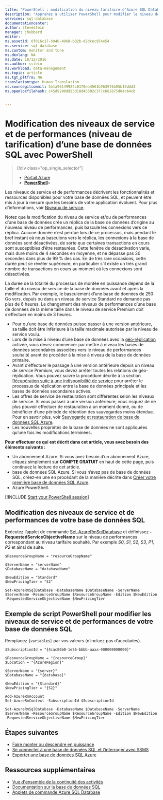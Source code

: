 ```yaml
---
title: "PowerShell : modification du niveau tarifaire d’Azure SQL Database | Microsoft Docs"
description: "Apprenez à utiliser PowerShell pour modifier le niveau de performances et le niveau de service d’une base de données SQL Azure et augmenter ou réduire les ressources et la tarification de votre base de données SQL."
services: sql-database
documentationcenter: 
author: stevestein
manager: jhubbard
editor: 
ms.assetid: 6f016c17-b048-4968-b82b-d2dcec954e54
ms.service: sql-database
ms.custom: monitor and tune
ms.devlang: NA
ms.date: 10/12/2016
ms.author: sstein
ms.workload: data-management
ms.topic: article
ms.tgt_pltfrm: NA
translationtype: Human Translation
ms.sourcegitcommit: 5b1a96149924c6170ea4561b9639f6b85b15ddd3
ms.openlocfilehash: c45d9200dd25d18d45602c377c682875d04c64cb


---
```

# <a name="change-the-service-tier-and-performance-level-pricing-tier-of-a-sql-database-with-powershell"></a>Modification des niveaux de service et de performances (niveau de tarification) d’une base de données SQL avec PowerShell
> [!div class="op_single_selector"]
> * [Portail Azure](sql-database-scale-up.md)
> * [**PowerShell**](sql-database-scale-up-powershell.md)> 
> 

Les niveaux de service et de performances décrivent les fonctionnalités et ressources disponibles pour votre base de données SQL, et peuvent être mis à jour à mesure que les besoins de votre application évoluent. Pour plus d’informations, voir [Niveaux de service](sql-database-service-tiers.md).

Notez que la modification du niveau de service et/ou de performances d’une base de données crée un réplica de la base de données d’origine au nouveau niveau de performances, puis bascule les connexions vers ce réplica. Aucune donnée n’est perdue lors de ce processus, mais pendant le bref instant où nous basculons vers le réplica, les connexions à la base de données sont désactivées, de sorte que certaines transactions en cours sont susceptibles d’être restaurées. Cette fenêtre de désactivation varie, mais dure moins de 4 secondes en moyenne, et ne dépasse pas 30 secondes dans plus de 99 % des cas. En de très rare occasions, cette durée peut se révéler supérieure, en particulier s’il existe un très grand nombre de transactions en cours au moment où les connexions sont désactivées.  

La durée de la totalité du processus de montée en puissance dépend de la taille et du niveau de service de la base de données avant et après la modification. Par exemple, le basculement d’une base de données de 250 Go vers, depuis ou dans un niveau de service Standard ne demande pas plus de 6 heures. Le changement des niveaux de performances d’une base de données de la même taille dans le niveau de service Premium doit s’effectuer en moins de 3 heures.

* Pour qu’une base de données puisse passer à une version antérieure, sa taille doit être inférieure à la taille maximale autorisée par le niveau de service voulu. 
* Lors de la mise à niveau d’une base de données avec la [géo-réplication](sql-database-geo-replication-portal.md) activée, vous devez commencer par mettre à niveau les bases de données secondaires associées vers le niveau de performances souhaité avant de procéder à la mise à niveau de la base de données primaire.
* Avant d’effectuer le passage à une version antérieure depuis un niveau de service Premium, vous devez arrêter toutes les relations de géo-réplication. Vous pouvez suivre la procédure décrite à la section [Récupération suite à une indisponibilité de service](sql-database-disaster-recovery.md) pour arrêter le processus de réplication entre la base de données principale et les bases de données secondaires actives.
* Les offres de service de restauration sont différentes selon les niveaux de service. Si vous passez à une version antérieure, vous risquez de ne plus pouvoir effectuer de restauration à un moment donné, ou de bénéficier d’une période de rétention des sauvegardes moins étendue. Pour en savoir plus, voir [Sauvegarde et restauration de base de données SQL Azure](sql-database-business-continuity.md).
* Les nouvelles propriétés de la base de données ne sont appliquées qu’une fois les modifications terminées.

**Pour effectuer ce qui est décrit dans cet article, vous avez besoin des éléments suivants :**

* Un abonnement Azure. Si vous avez besoin d’un abonnement Azure, cliquez simplement sur **COMPTE GRATUIT** en haut de cette page, puis continuez la lecture de cet article.
* base de données SQL Azure. Si vous n’avez pas de base de données SQL, créez-en une en procédant de la manière décrite dans [Créer votre première base de données SQL Azure](sql-database-get-started.md).
* Azure PowerShell.

[!INCLUDE [Start your PowerShell session](../../includes/sql-database-powershell.md)]

## <a name="change-the-service-tier-and-performance-level-of-your-sql-database"></a>Modification des niveaux de service et de performances de votre base de données SQL
Exécutez l’applet de commande [Set-AzureRmSqlDatabase](https://msdn.microsoft.com/library/azure/mt619433\(v=azure.300\).aspx) et définissez **-RequestedServiceObjectiveName** sur le niveau de performances correspondant au niveau tarifaire souhaité. Par exemple *S0*, *S1*, *S2*, *S3*, *P1*, *P2* et ainsi de suite.

```
$ResourceGroupName = "resourceGroupName"

$ServerName = "serverName"
$DatabaseName = "databaseName"

$NewEdition = "Standard"
$NewPricingTier = "S2"

Set-AzureRmSqlDatabase -DatabaseName $DatabaseName -ServerName $ServerName -ResourceGroupName $ResourceGroupName -Edition $NewEdition -RequestedServiceObjectiveName $NewPricingTier
```






## <a name="sample-powershell-script-to-change-the-service-tier-and-performance-level-of-your-sql-database"></a>Exemple de script PowerShell pour modifier les niveaux de service et de performances de votre base de données SQL
Remplacez ```{variables}``` par vos valeurs (n’incluez pas d’accolades).

```
$SubscriptionId = "{4cac86b0-1e56-bbbb-aaaa-000000000000}"

$ResourceGroupName = "{resourceGroup}"
$Location = "{AzureRegion}"

$ServerName = "{server}"
$DatabaseName = "{database}"

$NewEdition = "{Standard}"
$NewPricingTier = "{S2}"

Add-AzureRmAccount
Set-AzureRmContext -SubscriptionId $SubscriptionId

Set-AzureRmSqlDatabase -DatabaseName $DatabaseName -ServerName $ServerName -ResourceGroupName $ResourceGroupName -Edition $NewEdition -RequestedServiceObjectiveName $NewPricingTier
```



## <a name="next-steps"></a>Étapes suivantes
* [Faire monter ou descendre en puissance](sql-database-elastic-scale-get-started.md)
* [Se connecter à une base de données SQL et l’interroger avec SSMS](sql-database-connect-query-ssms.md)
* [Exporter une base de données SQL Azure](sql-database-export-powershell.md)

## <a name="additional-resources"></a>Ressources supplémentaires
* [Vue d'ensemble de la continuité des activités](sql-database-business-continuity.md)
* [Documentation sur la base de données SQL](http://azure.microsoft.com/documentation/services/sql-database/)
* [Applets de commande Azure SQL Database](http://msdn.microsoft.com/library/azure/mt574084https://msdn.microsoft.com/library/azure/mt619433\(v=azure.300\).aspx.aspx)




<!--HONumber=Jan17_HO1-->


